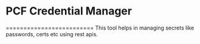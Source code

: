 # PCF Credential Manager
=========================
This tool helps in managing secrets like passwords, certs etc using rest apis.
